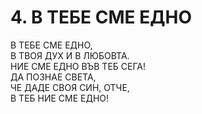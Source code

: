 # 4. В ТЕБЕ СМЕ ЕДНО  
  
В ТЕБЕ СМЕ ЕДНО,  
В ТВОЯ ДУХ И В ЛЮБОВТА.  
НИЕ СМЕ ЕДНО ВЪВ ТЕБ СЕГА!  
ДА ПОЗНАЕ СВЕТА,  
ЧЕ ДАДЕ СВОЯ СИН, ОТЧЕ,  
В ТЕБ НИЕ СМЕ ЕДНО!  
  